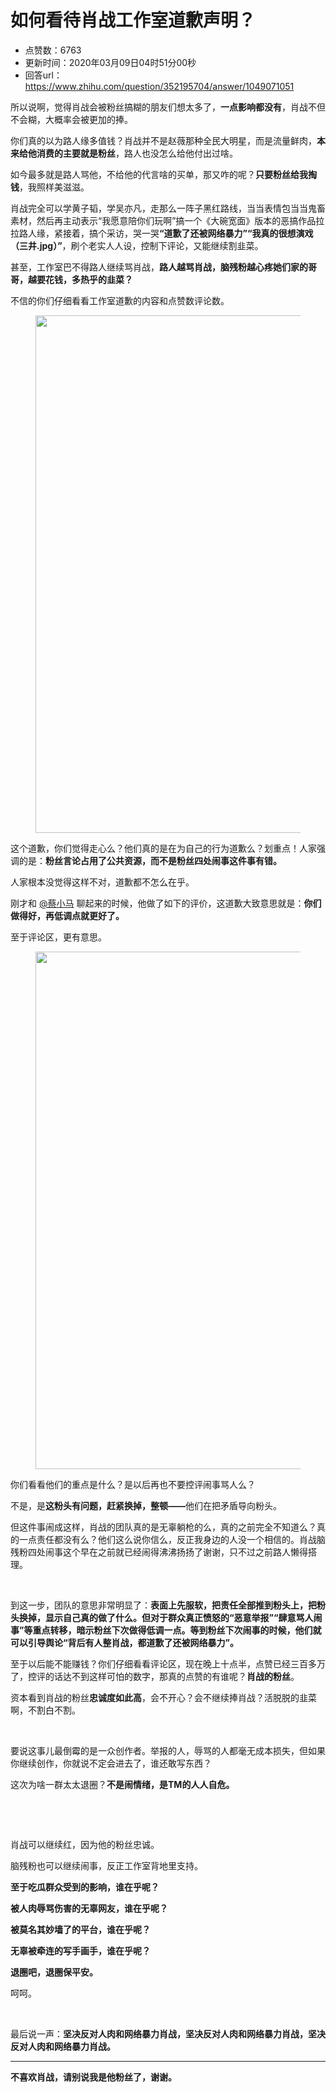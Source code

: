 # 如何看待肖战工作室道歉声明？
- 点赞数：6763
- 更新时间：2020年03月09日04时51分00秒
- 回答url：https://www.zhihu.com/question/352195704/answer/1049071051
<body>
 <p data-pid="SjWNfiRI">所以说啊，觉得肖战会被粉丝搞糊的朋友们想太多了，<b>一点影响都没有</b>，肖战不但不会糊，大概率会被更加的捧。</p>
 <p data-pid="eqbrhliw">你们真的以为路人缘多值钱？肖战并不是赵薇那种全民大明星，而是流量鲜肉，<b>本来给他消费的主要就是粉丝</b>，路人也没怎么给他付出过啥。</p>
 <p data-pid="mi_XYLZH">如今最多就是路人骂他，不给他的代言啥的买单，那又咋的呢？<b>只要粉丝给我掏钱</b>，我照样美滋滋。</p>
 <p data-pid="1mDj5A5b">肖战完全可以学黄子韬，学吴亦凡，走那么一阵子黑红路线，当当表情包当当鬼畜素材，然后再主动表示“我愿意陪你们玩啊”搞一个《大碗宽面》版本的恶搞作品拉拉路人缘，紧接着，搞个采访，哭一哭<b>“道歉了还被网络暴力”“我真的很想演戏（三井.jpg）”</b>，刷个老实人人设，控制下评论，又能继续割韭菜。</p>
 <p data-pid="PkHI-2As">甚至，工作室巴不得路人继续骂肖战，<b>路人越骂肖战，脑残粉越心疼她们家的哥哥，越要花钱，多热乎的韭菜？</b></p>
 <p data-pid="xW_BQ0lH">不信的你们仔细看看工作室道歉的内容和点赞数评论数。</p>
 <figure data-size="normal">
  <img src="https://pic1.zhimg.com/50/v2-79ee82f3ddba851b2a742122f0080ca8_720w.jpg?source=1940ef5c" data-rawwidth="828" data-rawheight="1516" data-size="normal" data-caption="" data-original-token="v2-76cdda43e6bfdeae71acddc5bce1ca57" data-default-watermark-src="https://picx.zhimg.com/50/v2-8f44bd81bf738c1673324f0327e5667d_720w.jpg?source=1940ef5c" class="origin_image zh-lightbox-thumb" width="828" data-original="https://picx.zhimg.com/v2-79ee82f3ddba851b2a742122f0080ca8_r.jpg?source=1940ef5c">
 </figure>
 <p data-pid="WiN41zie">这个道歉，你们觉得走心么？他们真的是在为自己的行为道歉么？划重点！人家强调的是：<b>粉丝言论占用了公共资源，而不是粉丝四处闹事这件事有错。</b></p>
 <p data-pid="nw2mYJnq">人家根本没觉得这样不对，道歉都不怎么在乎。</p>
 <p data-pid="rSwhkCnG">刚才和 <a class="member_mention" href="https://www.zhihu.com/people/dbc4712feee813b76ed5154d6c3256ec" data-hash="dbc4712feee813b76ed5154d6c3256ec" data-hovercard="p$b$dbc4712feee813b76ed5154d6c3256ec">@蔡小马</a> 聊起来的时候，他做了如下的评价，这道歉大致意思就是：<b>你们做得好，再低调点就更好了。</b></p>
 <p data-pid="drragBuV">至于评论区，更有意思。</p>
 <figure data-size="normal">
  <img src="https://picx.zhimg.com/50/v2-52030b7c63d9d814739d124d506aa571_720w.jpg?source=1940ef5c" data-rawwidth="828" data-rawheight="1644" data-size="normal" data-caption="" data-original-token="v2-5d433f11ae58a6ae7c937d62eb29abf1" data-default-watermark-src="https://pica.zhimg.com/50/v2-dddb8a6173d00851cae922351eee642a_720w.jpg?source=1940ef5c" class="origin_image zh-lightbox-thumb" width="828" data-original="https://pica.zhimg.com/v2-52030b7c63d9d814739d124d506aa571_r.jpg?source=1940ef5c">
 </figure>
 <p data-pid="We9IScDB">你们看看他们的重点是什么？是以后再也不要控评闹事骂人么？</p>
 <p data-pid="pb6HEhvb">不是，是<b>这粉头有问题，赶紧换掉，整顿——</b>他们在把矛盾导向粉头。</p>
 <p data-pid="8k1-HnyR">但这件事闹成这样，肖战的团队真的是无辜躺枪的么，真的之前完全不知道么？真的一点责任都没有么？他们这么说你信么，反正我身边的人没一个相信的。肖战脑残粉四处闹事这个早在之前就已经闹得沸沸扬扬了谢谢，只不过之前路人懒得搭理。</p>
 <p class="ztext-empty-paragraph"><br></p>
 <p data-pid="_9tdp0xE">到这一步，团队的意思非常明显了：<b>表面上先服软，把责任全部推到粉头上，把粉头换掉，显示自己真的做了什么。但对于群众真正愤怒的“恶意举报”“肆意骂人闹事”等重点转移，暗示粉丝下次做得低调一点。等到粉丝下次闹事的时候，他们就可以引导舆论“背后有人整肖战，都道歉了还被网络暴力”。</b></p>
 <p data-pid="cRbVMuPu">至于以后能不能赚钱？你们仔细看看评论区，现在晚上十点半，点赞已经三百多万了，控评的话达不到这样可怕的数字，那真的点赞的有谁呢？<b>肖战的粉丝</b>。</p>
 <p data-pid="MPI2D0h6">资本看到肖战的粉丝<b>忠诚度如此高</b>，会不开心？会不继续捧肖战？活脱脱的韭菜啊，不割白不割。</p>
 <p class="ztext-empty-paragraph"><br></p>
 <p data-pid="mbLX84no">要说这事儿最倒霉的是一众创作者。举报的人，辱骂的人都毫无成本损失，但如果你继续创作，你就说不定会进去了，谁还敢写东西？</p>
 <p data-pid="JHEMQWjo">这次为啥一群太太退圈？<b>不是闹情绪，是TM的人人自危。</b></p>
 <p class="ztext-empty-paragraph"><br></p>
 <p class="ztext-empty-paragraph"><br></p>
 <p data-pid="3z7-7soU">肖战可以继续红，因为他的粉丝忠诚。</p>
 <p data-pid="PhDCqxP1">脑残粉也可以继续闹事，反正工作室背地里支持。</p>
 <p data-pid="kuWw_u-H"><b>至于吃瓜群众受到的影响，谁在乎呢？</b></p>
 <p data-pid="Huzv1U-B"><b>被人肉辱骂伤害的无辜网友，谁在乎呢？</b></p>
 <p data-pid="kCts50YD"><b>被莫名其妙墙了的平台，谁在乎呢？</b></p>
 <p data-pid="HlqIICO-"><b>无辜被牵连的写手画手，谁在乎呢？</b></p>
 <p data-pid="JXzST_LI"><b>退圈吧，退圈保平安。</b></p>
 <p data-pid="VIZzt-T_">呵呵。</p>
 <p class="ztext-empty-paragraph"><br></p>
 <p data-pid="U-SnwzXw">最后说一声：<b>坚决反对人肉和网络暴力肖战，坚决反对人肉和网络暴力肖战，坚决反对人肉和网络暴力肖战。</b></p>
 <hr>
 <p data-pid="Bwi86vsR"><b>不喜欢肖战，请别说我是他粉丝了，谢谢。</b></p>
</body>